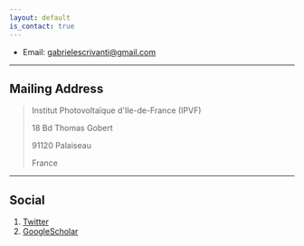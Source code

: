 ```yaml
---
layout: default
is_contact: true
---
```


* Email: [gabrielescrivanti@gmail.com](mailto:gabrielescrivanti@gmail.com)

---

## Mailing Address

> Institut Photovoltaïque d'Ile-de-France (IPVF)
>
> 18 Bd Thomas Gobert
>
> 91120 Palaiseau
>
> France

---

## Social

1. [Twitter](#)
2. [GoogleScholar](#)
